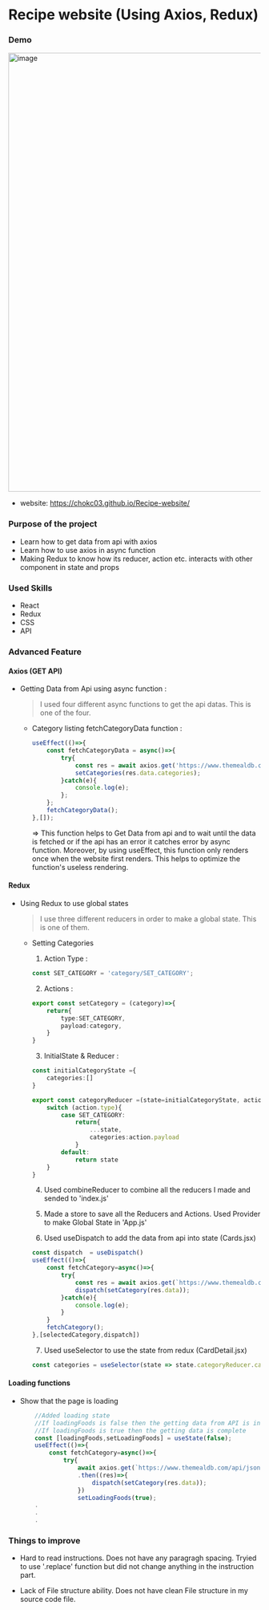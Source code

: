 # Recipe website (Using Axios, Redux)

### Demo

<img width="875" alt="image" src="https://user-images.githubusercontent.com/86751419/149062440-e89a4404-a2d6-48f1-85e9-d79968e81e01.png">

- website: https://chokc03.github.io/Recipe-website/

### Purpose of the project

- Learn how to get data from api with axios
- Learn how to use axios in async function
- Making Redux to know how its reducer, action etc. interacts with other component in state and props

### Used Skills

- React
- Redux
- CSS
- API

### Advanced Feature
#### Axios (GET API)

- Getting Data from Api using async function : 
    > I used four different async functions to get the api datas. This is one of the four.
    - Category listing 
        fetchCategoryData function  : 
        ```ts
        useEffect(()=>{
            const fetchCategoryData = async()=>{
                try{
                    const res = await axios.get('https://www.themealdb.com/api/json/v1/1/categories.php');
                    setCategories(res.data.categories);
                }catch(e){
                    console.log(e);
                };
            };
            fetchCategoryData();
       },[]);
        ```
        => This function helps to Get Data from api and to wait until the data is fetched or if the api has an error it catches error by async function. Moreover, by using useEffect, this function only renders once when the website first renders. This helps to optimize the function's useless rendering.

#### Redux

- Using Redux to use global states
    > I use three different reducers in order to make a global state. This is one of them.
    - Setting Categories
        1. Action Type : 
        ```ts
        const SET_CATEGORY = 'category/SET_CATEGORY';
        ```

        2. Actions : 
        ```ts
        export const setCategory = (category)=>{
            return{
                type:SET_CATEGORY,
                payload:category,
            }
        }
        ```

        3. InitialState & Reducer : 
        ```ts
        const initialCategoryState ={
            categories:[]
        }

        export const categoryReducer =(state=initialCategoryState, action)=>{
            switch (action.type){
                case SET_CATEGORY:
                    return{
                        ...state,
                        categories:action.payload
                    }
                default:
                    return state
            }
        }
        ```
        4. Used combineReducer to combine all the reducers I made and sended to 'index.js'

        5. Made a store to save all the Reducers and Actions. Used Provider to make Global State in 'App.js'

        6. Used useDispatch to add the data from api into state (Cards.jsx)
        ```ts
        const dispatch  = useDispatch()
        useEffect(()=>{
            const fetchCategory=async()=>{
                try{
                    const res = await axios.get(`https://www.themealdb.com/api/json/v1/1/filter.php?c=${selectedCategory}`)
                    dispatch(setCategory(res.data));
                }catch(e){
                    console.log(e);
                }
            }
            fetchCategory();   
        },[selectedCategory,dispatch])
        ```

        7. Used useSelector to use the state from redux (CardDetail.jsx)
        ```ts
        const categories = useSelector(state => state.categoryReducer.categories.meals);
        ```

#### Loading functions

- Show that the page is loading 
    ```ts
        //Added loading state
        //If loadingFoods is false then the getting data from API is in process
        //If loadingFoods is true then the getting data is complete
        const [loadingFoods,setLoadingFoods] = useState(false);
        useEffect(()=>{
            const fetchCategory=async()=>{
                try{
                    await axios.get(`https://www.themealdb.com/api/json/v1/1/filter.php?c=${selectedCategory}`)
                    .then((res)=>{
                        dispatch(setCategory(res.data));
                    })
                    setLoadingFoods(true);
        .
        .
        .
    ```

### Things to improve

- Hard to read instructions. Does not have any paragragh spacing. Tryied to use '.replace' function but did not change anything in the instruction part.

- Lack of File structure ability. Does not have clean File structure in my source code file. 


